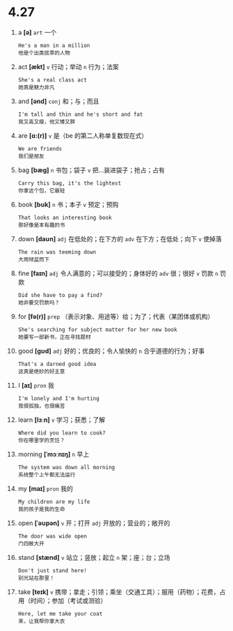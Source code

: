 # 4.27

1. a **[ə]** `art` 一个

   ```
   He's a man in a million
   他是个出类拔萃的人物
   ```

2. act **[ækt]** `v` 行动；举动 `n` 行为；法案

   ```
   She's a real class act
   她真是魅力非凡
   ```

3. and **[ənd]** `conj` 和；与；而且

   ```
   I'm tall and thin and he's short and fat
   我又高又瘦，他又矮又胖
   ```

4. are **[ɑ:(r)]** `v` 是（be 的第二人称单复数现在式）

   ```
   We are friends
   我们是朋友
   ```

5. bag **[bæɡ]** `n` 书包；袋子 `v` 把...装进袋子；抢占；占有

   ```
   Carry this bag, it's the lightest
   你拿这个包，它最轻
   ```

6. book **[bʊk]** `n` 书；本子 `v` 预定；预购

   ```
   That looks an interesting book
   那好像是本有趣的书
   ```

7. down **[daʊn]** `adj` 在低处的；在下方的 `adv` 在下方；在低处；向下 `v` 使掉落

   ```
   The rain was teeming down
   大雨倾盆而下
   ```

8. fine **[faɪn]** `adj` 令人满意的；可以接受的；身体好的 `adv` 很；很好 `v` 罚款 `n` 罚款

   ```
   Did she have to pay a find?
   她非要交罚款吗？
   ```

9. for **[fə(r)]** `prep` （表示对象、用途等）给；为了；代表（某团体或机构）

   ```
   She's searching for subject matter for her new book
   她要写一部新书，正在寻找题材
   ```

10. good **[ɡʊd]** `adj` 好的；优良的；令人愉快的 `n` 合乎道德的行为；好事

    ```
    That's a darned good idea
    这真是绝妙的好主意
    ```

11. I **[aɪ]** `pron` 我

    ```
    I'm lonely and I'm hurting
    我很孤独，也很痛苦
    ```

12. learn **[lɜːn]** `v` 学习；获悉；了解

    ```
    Where did you learn to cook?
    你在哪里学的烹饪？
    ```

13. morning **[ˈmɔːnɪŋ]** `n` 早上

    ```
    The system was down all morning
    系统整个上午都无法运行
    ```

14. my **[maɪ]** `pron` 我的

    ```
    My children are my life
    我的孩子是我的生命
    ```

15. open **[ˈəʊpən]** `v` 开；打开 `adj` 开放的；营业的；敞开的

    ```
    The door was wide open
    门四敞大开
    ```

16. stand **[stænd]** `v` 站立；竖放；起立 `n` 架；座；台；立场

    ```
    Don't just stand here!
    别光站在那里！
    ```

17. take **[teɪk]** `v` 携带；拿走；引领；乘坐（交通工具）；服用（药物）；花费，占用（时间）；参加（考试或测验）

    ```
    Here, let me take your coat
    来，让我帮你拿大衣
    ```
